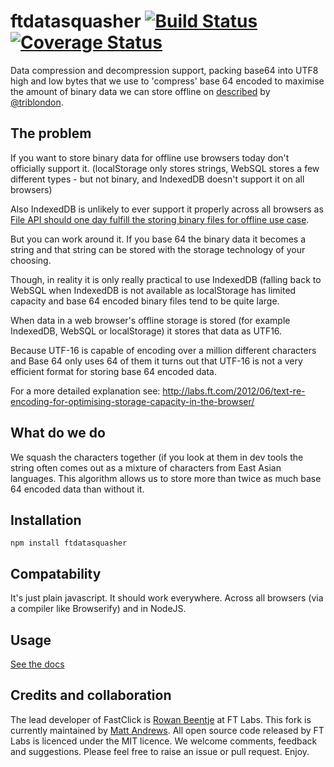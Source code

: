 ftdatasquasher [![Build Status](https://travis-ci.org/ftlabs/ftdatasquasher.png?branch=master)](https://travis-ci.org/ftlabs/ftdatasquasher) [![Coverage Status](https://coveralls.io/repos/ftlabs/ftdatasquasher/badge.png)](https://coveralls.io/r/ftlabs/ftdatasquasher)
==============

Data compression and decompression support, packing base64 into UTF8 high and
low bytes that we use to 'compress' base 64 encoded to maximise the amount of
binary data we can store offline on [described](http://labs.ft.com/2012/06/text-re-encoding-for-optimising-storage-capacity-in-the-browser/) by
[@triblondon](http://www.twitter.com/triblondon).

## The problem

If you want to store binary data for offline use browsers today don't officially
support it.  (localStorage only stores strings, WebSQL stores a few different
types - but not binary, and IndexedDB doesn't support it on all browsers)

Also IndexedDB is unlikely to ever support it properly across all browsers as
[File API should one day fulfill the storing binary files for offline use case](http://www.w3.org/TR/FileAPI/).

But you can work around it.  If you base 64 the binary data it becomes a string
and that string can be stored with the storage technology of your choosing.

Though, in reality it is only really practical to use IndexedDB (falling back
to WebSQL when IndexedDB is not available as localStorage has limited capacity
and base 64 encoded binary files tend to be quite large.

When data in a web browser's offline storage is stored (for example
IndexedDB, WebSQL or localStorage) it stores that data as UTF16.

Because UTF-16 is capable of encoding over a million different characters and
Base 64 only uses 64 of them it turns out that UTF-16 is not a very efficient
format for storing base 64 encoded data.

For a more detailed explanation see:
http://labs.ft.com/2012/06/text-re-encoding-for-optimising-storage-capacity-in-the-browser/

## What do we do

We squash the characters together (if you look at them in dev tools the string
often comes out as a mixture of characters from East Asian languages.  This
algorithm allows us to store more than twice as much base 64 encoded data than
without it.

## Installation

```
npm install ftdatasquasher
```

## Compatability

It's just plain javascript.  It should work everywhere.  Across all browsers
(via a compiler like Browserify) and in NodeJS.

## Usage

[See the docs](http://ftlabs.github.io/ftdatasquasher/doc/module-ftdatasquasher.html)

## Credits and collaboration ##

The lead developer of FastClick is
[Rowan Beentje](http://twitter.com/rowanbeentje) at FT Labs. This fork is
currently maintained by [Matt Andrews](http://twitter.com/andrewsmatt). All open
source code released by FT Labs is licenced under the MIT licence. We welcome
comments, feedback and suggestions.  Please feel free to raise an issue or pull
request. Enjoy.
